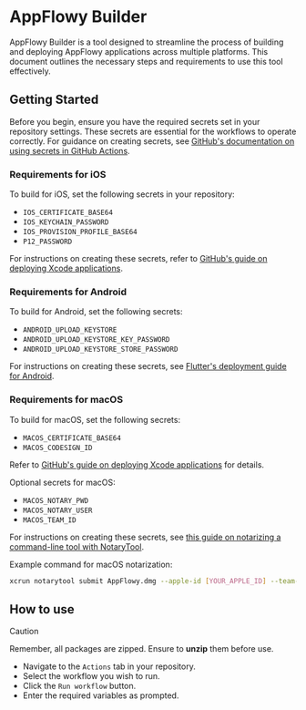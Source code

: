 # AppFlowy Builder

AppFlowy Builder is a tool designed to streamline the process of building and deploying AppFlowy applications across multiple platforms. This document outlines the necessary steps and requirements to use this tool effectively.

## Getting Started

Before you begin, ensure you have the required secrets set in your repository settings. These secrets are essential for the workflows to operate correctly. For guidance on creating secrets, see [GitHub's documentation on using secrets in GitHub Actions](https://docs.github.com/en/actions/security-guides/using-secrets-in-github-actions).

### Requirements for iOS

To build for iOS, set the following secrets in your repository:

- `IOS_CERTIFICATE_BASE64`
- `IOS_KEYCHAIN_PASSWORD`
- `IOS_PROVISION_PROFILE_BASE64`
- `P12_PASSWORD`

For instructions on creating these secrets, refer to [GitHub's guide on deploying Xcode applications](https://docs.github.com/en/actions/deployment/deploying-xcode-applications/installing-an-apple-certificate-on-macos-runners-for-xcode-development).

### Requirements for Android

To build for Android, set the following secrets:

- `ANDROID_UPLOAD_KEYSTORE`
- `ANDROID_UPLOAD_KEYSTORE_KEY_PASSWORD`
- `ANDROID_UPLOAD_KEYSTORE_STORE_PASSWORD`

For instructions on creating these secrets, see [Flutter's deployment guide for Android](https://docs.flutter.dev/deployment/android#sign-the-app).

### Requirements for macOS

To build for macOS, set the following secrets:

- `MACOS_CERTIFICATE_BASE64`
- `MACOS_CODESIGN_ID`

Refer to [GitHub's guide on deploying Xcode applications](https://docs.github.com/en/actions/deployment/deploying-xcode-applications/installing-an-apple-certificate-on-macos-runners-for-xcode-development) for details.

Optional secrets for macOS:

- `MACOS_NOTARY_PWD`
- `MACOS_NOTARY_USER`
- `MACOS_TEAM_ID`

For instructions on creating these secrets, see [this guide on notarizing a command-line tool with NotaryTool](https://scriptingosx.com/2021/07/notarize-a-command-line-tool-with-notarytool).

Example command for macOS notarization:

```sh
xcrun notarytool submit AppFlowy.dmg --apple-id [YOUR_APPLE_ID] --team-id [YOUR_TEAM_ID] --password [YOUR_APPLE_APP_SPECIFIC_PASSWORD] -v -f "json" --wait
```

## How to use

> [!CAUTION]
> Remember, all packages are zipped. Ensure to **unzip** them before use.

- Navigate to the `Actions` tab in your repository.
- Select the workflow you wish to run.
- Click the `Run workflow` button.
- Enter the required variables as prompted.
